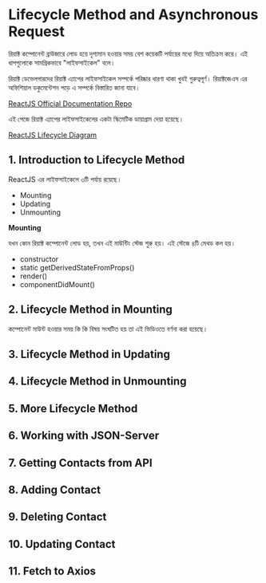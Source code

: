# Lifecycle Method and Asynchronous Request

রিয়াক্ট কম্পোনেন্ট ব্রাউজারে লোড হয়ে দৃশ্যমান হওয়ার সময় বেশ কয়েকটি পর্যায়ের মধ্যে দিয়ে অতিক্রম করে। এই ধাপগুলোকে সামগ্রিকভাবে "লাইফসাইকেল" বলে।

রিয়াক্ট ডেভেলপারদের রিয়াক্ট এ্যাপের লাইফসাইকেল সম্পর্কে পরিষ্কার ধারণা থাকা খুবই গুরুত্বপূর্ণ। রিয়াক্টজেএস এর  অফিশিয়াল ডকুমেন্টেশন পড়ে এ সম্পর্কে বিস্তারিত জানা যাবে।

[ReactJS Official Documentation Repo](https://reactjs.org/docs/react-component.html)

এই পেজে রিয়াক্ট এ্যাপের লাইফসাইকেলের একটা স্কিমেটিক ডায়াগ্রাম দেয়া হয়েছে।

[ReactJS Lifecycle Diagram](http://projects.wojtekmaj.pl/react-lifecycle-methods-diagram/)

## 1. Introduction to Lifecycle Method

ReactJS এর লাইফসাইকেলে ৩টি পর্যায় রয়েছে।

- Mounting
- Updating
- Unmounting

**Mounting**

যখন কোন রিয়াক্ট কম্পোনেন্ট লোড হয়, তখন এই মাউন্টিং স্টেজ শুরু হয়। এই স্টেজে ৪টি মেথড কল হয়।

- constructor
- static getDerivedStateFromProps()
- render()
- componentDidMount()

## 2. Lifecycle Method in Mounting

কম্পোনেন্ট মাউন্ট হওয়ার সময় কি কি বিষয় সংঘটিত হয় তা এই ভিডিওতে বর্ণনা করা হয়েছে।

## 3. Lifecycle Method in Updating

## 4. Lifecycle Method in Unmounting

## 5. More Lifecycle Method

## 6. Working with JSON-Server

## 7. Getting Contacts from API

## 8. Adding Contact

## 9. Deleting Contact

## 10. Updating Contact

## 11. Fetch to Axios
